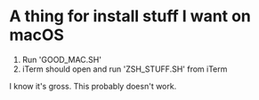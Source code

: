 # A thing for install stuff I want on macOS

1. Run 'GOOD\_MAC.SH'
2. iTerm should open and run 'ZSH\_STUFF.SH' from iTerm

I know it's gross. This probably doesn't work.
